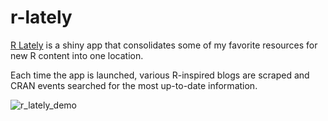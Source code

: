 # r-lately
<a href="https://sdavis.shinyapps.io/r_lately/" target="_blank">R Lately</a> is a shiny app that consolidates some of my favorite resources for new R content into one location. 

Each time the app is launched, various R-inspired blogs are scraped and CRAN events searched for the most up-to-date information.

![r_lately_demo](https://user-images.githubusercontent.com/16120874/178642745-56947340-b1e6-483f-a6a7-155a76e652c8.gif)
